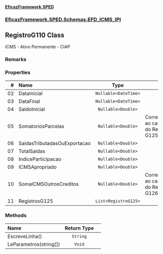 #### [EficazFramework.SPED](EficazFrameworkSPED.md 'EficazFramework SPED')
### [EficazFramework.SPED.Schemas.EFD_ICMS_IPI](EficazFramework.SPED.Schemas.EFD_ICMS_IPI.md 'EficazFramework.SPED.Schemas.EFD_ICMS_IPI')

## RegistroG110 Class

ICMS - Ativo Permanente - CIAP

### Remarks
### Properties

| # | Name | Type | |
| ---: | :--- | :---: | :--- |
| 02 | DataInicial | `Nullable<DateTime>` |  |
| 03 | DataFinal | `Nullable<DateTime>` |  |
| 04 | SaldoInicial | `Nullable<Double>` |  |
| 05 | SomatoriosParcelas | `Nullable<Double>` | Correspondente ao campo 10 do Registro G125 |
| 06 | SaidasTributadasOuExportacao | `Nullable<Double>` |  |
| 07 | TotalSaidas | `Nullable<Double>` |  |
| 08 | IndiceParticipacao | `Nullable<Double>` |  |
| 09 | ICMSApropriado | `Nullable<Double>` |  |
| 10 | SomaICMSOutrosCreditos | `Nullable<Double>` | Correspondente ao campo 09 do Registro G126 |
| 11 | RegistrosG125 | `List<RegistroG125>` |  |
### Methods

| Name | Return Type | |
| :--- | :---: | :--- |
| EscreveLinha() | `String` |  |
| LeParametros(string[]) | `Void` |  |
